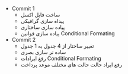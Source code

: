 - Commit 1
	- ساخت فایل اکسل
	- پیداه سازی گرافیکی
	- پیاده سازی ساختاری
	- پیاده سازی قوانین Conditional Formating
- Commit 2
	- تغییر ساختار از 4 جدول به 1 جدول
	- ساده تر سازی بصری
	- رفغ ایرادات Conditional Formating
	- رفع ایراد حالت حالت های مختلف موعد پرداخت